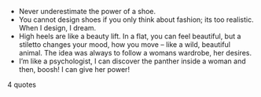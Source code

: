 - Never underestimate the power of a shoe.
 - You cannot design shoes if you only think about fashion; its too realistic. When I design, I dream.
 - High heels are like a beauty lift. In a flat, you can feel beautiful, but a stiletto changes your mood, how you move – like a wild, beautiful animal. The idea was always to follow a womans wardrobe, her desires.
 - I’m like a psychologist, I can discover the panther inside a woman and then, boosh! I can give her power!

4 quotes